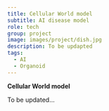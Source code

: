 ```yaml
---
title: Cellular World model
subtitle: AI disease model
role: tech
group: project
image: images/project/dish.jpg
description: To be updapted
tags:
  - AI
  - Organoid
---
```


<strong>Cellular World model</strong>

To be updated...
